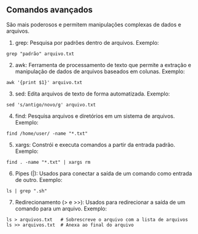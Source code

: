 ## Comandos avançados 
São mais poderosos e permitem manipulações complexas de dados e arquivos.

1. grep: Pesquisa por padrões dentro de arquivos.
Exemplo:
```
grep "padrão" arquivo.txt
```
2. awk: Ferramenta de processamento de texto que permite a extração e manipulação de dados de arquivos baseados em colunas.
Exemplo:
```
awk '{print $1}' arquivo.txt
```
3. sed: Edita arquivos de texto de forma automatizada.
Exemplo:
```
sed 's/antigo/novo/g' arquivo.txt
```
4. find: Pesquisa arquivos e diretórios em um sistema de arquivos.
Exemplo:
```
find /home/user/ -name "*.txt"
```
5. xargs: Constrói e executa comandos a partir da entrada padrão.
Exemplo:
```
find . -name "*.txt" | xargs rm
```
6. Pipes (|): Usados para conectar a saída de um comando como entrada de outro.
Exemplo:
```
ls | grep ".sh"
```
7. Redirecionamento (> e >>): Usados para redirecionar a saída de um comando para um arquivo.
Exemplo:
```
ls > arquivos.txt   # Sobrescreve o arquivo com a lista de arquivos
ls >> arquivos.txt  # Anexa ao final do arquivo
```
